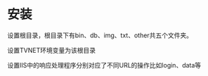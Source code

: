 # 安装

设置根目录，根目录下有bin、db、img、txt、other共五个文件夹。

设置TVNET环境变量为该根目录

设置IIS中的响应处理程序分别对应了不同URL的操作比如login、data等
